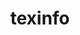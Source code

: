 ---
title: "texinfo"
layout: cache
categories: [package, develop]
meta: {"compilers": ["apple-clang@16.0.0", "gcc@10.5.0", "gcc@11.1.0", "gcc@11.4.0", "gcc@12.4.0", "gcc@13.2.0", "gcc@13.3.0", "gcc@7.5.0", "intel-oneapi-compilers@2024.1.0", "intel-oneapi-compilers@2025.1.0"], "num_specs": 42, "num_specs_by_stack": {"aws-pcluster-neoverse_v1": 4, "aws-pcluster-x86_64_v4": 8, "build_systems": 3, "data-vis-sdk": 3, "developer-tools-aarch64-linux-gnu": 3, "developer-tools-darwin": 3, "developer-tools-x86_64_v3-linux-gnu": 3, "e4s": 6, "e4s-neoverse-v2": 3, "e4s-oneapi": 3, "hep": 3, "ml-linux-x86_64-rocm": 3, "radiuss": 3, "root": 42, "tutorial": 3}, "oss": ["amzn2", "centos7", "rhel8", "sequoia", "ubuntu18.04", "ubuntu20.04", "ubuntu22.04", "ubuntu24.04"], "platforms": ["darwin", "linux"], "stacks": ["aws-pcluster-neoverse_v1", "aws-pcluster-x86_64_v4", "build_systems", "data-vis-sdk", "developer-tools-aarch64-linux-gnu", "developer-tools-darwin", "developer-tools-x86_64_v3-linux-gnu", "e4s", "e4s-neoverse-v2", "e4s-oneapi", "hep", "ml-linux-x86_64-rocm", "radiuss", "root", "tutorial"], "targets": ["aarch64", "neoverse_v1", "neoverse_v2", "x86_64_v3", "x86_64_v4"], "versions": ["7.1"]}
spec_details: [{"compiler": "gcc@11.4.0", "hash": "2ues5zifmit2ume3vrbjrpshex3lbii2", "os": "ubuntu22.04", "platform": "linux", "size": "-", "stacks": ["e4s", "hep", "root", "tutorial"], "target": "x86_64_v3", "variants": ["build_system=autotools"], "versions": ["7.1"]}, {"compiler": "gcc@10.5.0", "hash": "3la56hatmh7qa2t4oklj5dl7pzp7croe", "os": "centos7", "platform": "linux", "size": "-", "stacks": ["developer-tools-x86_64_v3-linux-gnu", "root"], "target": "x86_64_v3", "variants": ["build_system=autotools"], "versions": ["7.1"]}, {"compiler": "gcc@12.4.0", "hash": "3zjtyh2w2e4cqzoxbbwceg66ickjggql", "os": "amzn2", "platform": "linux", "size": "-", "stacks": ["aws-pcluster-neoverse_v1", "root"], "target": "neoverse_v1", "variants": ["build_system=autotools"], "versions": ["7.1"]}, {"compiler": "gcc@12.4.0", "hash": "6jg6grrwdeyyirf3pzblmfpoa3qns7zo", "os": "amzn2", "platform": "linux", "size": "-", "stacks": ["aws-pcluster-neoverse_v1", "root"], "target": "neoverse_v1", "variants": ["build_system=autotools"], "versions": ["7.1"]}, {"compiler": "gcc@11.4.0", "hash": "b6syhrg7hpiiqlbz2nefynjicwsykm5q", "os": "ubuntu22.04", "platform": "linux", "size": "-", "stacks": ["e4s", "root"], "target": "x86_64_v3", "variants": ["build_system=autotools"], "versions": ["7.1"]}, {"compiler": "intel-oneapi-compilers@2024.1.0", "hash": "c2cic34dw52gngu5kf6srg472t4gwao4", "os": "amzn2", "platform": "linux", "size": "-", "stacks": ["aws-pcluster-x86_64_v4", "root"], "target": "x86_64_v3", "variants": ["build_system=autotools"], "versions": ["7.1"]}, {"compiler": "intel-oneapi-compilers@2024.1.0", "hash": "dfy3mhgxxwc4imlx2cvamuwcjiaocgyl", "os": "amzn2", "platform": "linux", "size": "-", "stacks": ["aws-pcluster-x86_64_v4", "root"], "target": "x86_64_v3", "variants": ["build_system=autotools"], "versions": ["7.1"]}, {"compiler": "gcc@13.3.0", "hash": "dtd6cegbdnjsdvpnfo2e4tosnyuuxuau", "os": "rhel8", "platform": "linux", "size": "-", "stacks": ["developer-tools-aarch64-linux-gnu", "root"], "target": "aarch64", "variants": ["build_system=autotools"], "versions": ["7.1"]}, {"compiler": "gcc@13.2.0", "hash": "dtonae6f5cjur57izgwf2qoh667gu75q", "os": "ubuntu24.04", "platform": "linux", "size": "-", "stacks": ["ml-linux-x86_64-rocm", "root"], "target": "x86_64_v3", "variants": ["build_system=autotools"], "versions": ["7.1"]}, {"compiler": "intel-oneapi-compilers@2024.1.0", "hash": "gigjqmsc4lma26f3kxn7m4km4tu3gmmh", "os": "amzn2", "platform": "linux", "size": "-", "stacks": ["aws-pcluster-x86_64_v4", "root"], "target": "x86_64_v4", "variants": ["build_system=autotools"], "versions": ["7.1"]}, {"compiler": "gcc@10.5.0", "hash": "gxnygkvyqu53g7r3dnzcusvzfcabfhz5", "os": "centos7", "platform": "linux", "size": "-", "stacks": ["developer-tools-x86_64_v3-linux-gnu", "root"], "target": "x86_64_v3", "variants": ["build_system=autotools"], "versions": ["7.1"]}, {"compiler": "intel-oneapi-compilers@2024.1.0", "hash": "i5h7553wtcsa4czyvytujfwao34rftpn", "os": "amzn2", "platform": "linux", "size": "-", "stacks": ["aws-pcluster-x86_64_v4", "root"], "target": "x86_64_v4", "variants": ["build_system=autotools"], "versions": ["7.1"]}, {"compiler": "intel-oneapi-compilers@2025.1.0", "hash": "invfnkjp76razizdncaye27fj3zxsmc7", "os": "ubuntu22.04", "platform": "linux", "size": "-", "stacks": ["e4s-oneapi", "root"], "target": "x86_64_v3", "variants": ["build_system=autotools"], "versions": ["7.1"]}, {"compiler": "gcc@11.1.0", "hash": "inyks32qg2upfk764j5punisftydg3id", "os": "ubuntu20.04", "platform": "linux", "size": "-", "stacks": ["data-vis-sdk", "root"], "target": "x86_64_v3", "variants": ["build_system=autotools"], "versions": ["7.1"]}, {"compiler": "gcc@11.1.0", "hash": "jalilj4wsyw6k3zjeo7humdox35ecm25", "os": "ubuntu20.04", "platform": "linux", "size": "-", "stacks": ["data-vis-sdk", "root"], "target": "x86_64_v3", "variants": ["build_system=autotools"], "versions": ["7.1"]}, {"compiler": "gcc@11.1.0", "hash": "jlmiohxfhxqhbhvcey4xemfljivcmpjt", "os": "ubuntu20.04", "platform": "linux", "size": "-", "stacks": ["data-vis-sdk", "root"], "target": "x86_64_v3", "variants": ["build_system=autotools"], "versions": ["7.1"]}, {"compiler": "gcc@12.4.0", "hash": "jpbvs5mko524sgm3cijtroxofotglbou", "os": "amzn2", "platform": "linux", "size": "-", "stacks": ["aws-pcluster-neoverse_v1", "root"], "target": "neoverse_v1", "variants": ["build_system=autotools"], "versions": ["7.1"]}, {"compiler": "gcc@7.5.0", "hash": "jzwn5hvtajmmdefrpxhafbpidlr6yynb", "os": "ubuntu18.04", "platform": "linux", "size": "-", "stacks": ["build_systems", "radiuss", "root"], "target": "x86_64_v3", "variants": ["build_system=autotools"], "versions": ["7.1"]}, {"compiler": "apple-clang@16.0.0", "hash": "l33glhp7p5ifdkprxzmqswu4g5jhenxv", "os": "sequoia", "platform": "darwin", "size": "-", "stacks": ["developer-tools-darwin", "root"], "target": "aarch64", "variants": ["build_system=autotools"], "versions": ["7.1"]}, {"compiler": "gcc@11.4.0", "hash": "ltibxz33jfd7caw732dr5eujccgvwxge", "os": "ubuntu22.04", "platform": "linux", "size": "-", "stacks": ["e4s", "hep", "root", "tutorial"], "target": "x86_64_v3", "variants": ["build_system=autotools"], "versions": ["7.1"]}, {"compiler": "intel-oneapi-compilers@2024.1.0", "hash": "maaorxxukqpu26kwjosurg2iwkn7h5iu", "os": "amzn2", "platform": "linux", "size": "-", "stacks": ["aws-pcluster-x86_64_v4", "root"], "target": "x86_64_v4", "variants": ["build_system=autotools"], "versions": ["7.1"]}, {"compiler": "gcc@11.4.0", "hash": "mrvbnpfbg2jsxsbfwy7z2exp3hx57clx", "os": "ubuntu22.04", "platform": "linux", "size": "-", "stacks": ["e4s", "hep", "root", "tutorial"], "target": "x86_64_v3", "variants": ["build_system=autotools"], "versions": ["7.1"]}, {"compiler": "intel-oneapi-compilers@2024.1.0", "hash": "o7426nojmyvdhjdiquox5r5uat7tblz6", "os": "amzn2", "platform": "linux", "size": "-", "stacks": ["aws-pcluster-x86_64_v4", "root"], "target": "x86_64_v4", "variants": ["build_system=autotools"], "versions": ["7.1"]}, {"compiler": "gcc@13.3.0", "hash": "oawf2njhvjkkx223xlocykvst6yzr2wx", "os": "rhel8", "platform": "linux", "size": "-", "stacks": ["developer-tools-aarch64-linux-gnu", "root"], "target": "aarch64", "variants": ["build_system=autotools"], "versions": ["7.1"]}, {"compiler": "intel-oneapi-compilers@2024.1.0", "hash": "oxxhzr757arljc67ifrm5uibr43ke4gf", "os": "amzn2", "platform": "linux", "size": "-", "stacks": ["aws-pcluster-x86_64_v4", "root"], "target": "x86_64_v3", "variants": ["build_system=autotools"], "versions": ["7.1"]}, {"compiler": "gcc@7.5.0", "hash": "pijjlgj4hl4sycstrjd26z2fou5kiiit", "os": "ubuntu18.04", "platform": "linux", "size": "-", "stacks": ["build_systems", "radiuss", "root"], "target": "x86_64_v3", "variants": ["build_system=autotools"], "versions": ["7.1"]}, {"compiler": "gcc@11.4.0", "hash": "pma4qyp7t57myclygfztajd2yrb2ygej", "os": "ubuntu22.04", "platform": "linux", "size": "-", "stacks": ["e4s", "root"], "target": "x86_64_v3", "variants": ["build_system=autotools"], "versions": ["7.1"]}, {"compiler": "gcc@12.4.0", "hash": "pmvgpfhv2pfbk2vtjxuzct7llu2iwmnj", "os": "amzn2", "platform": "linux", "size": "-", "stacks": ["aws-pcluster-neoverse_v1", "root"], "target": "neoverse_v1", "variants": ["build_system=autotools"], "versions": ["7.1"]}, {"compiler": "apple-clang@16.0.0", "hash": "qena64xvyypnizctt4idjij2zjbuxova", "os": "sequoia", "platform": "darwin", "size": "-", "stacks": ["developer-tools-darwin", "root"], "target": "aarch64", "variants": ["build_system=autotools"], "versions": ["7.1"]}, {"compiler": "gcc@7.5.0", "hash": "qw44emdijgjuah6i5lllomva2us6s2vs", "os": "ubuntu18.04", "platform": "linux", "size": "-", "stacks": ["build_systems", "radiuss", "root"], "target": "x86_64_v3", "variants": ["build_system=autotools"], "versions": ["7.1"]}, {"compiler": "intel-oneapi-compilers@2024.1.0", "hash": "r5kr4i7tcm3e7q6et7xrr6lb4bnea2bv", "os": "amzn2", "platform": "linux", "size": "-", "stacks": ["aws-pcluster-x86_64_v4", "root"], "target": "x86_64_v3", "variants": ["build_system=autotools"], "versions": ["7.1"]}, {"compiler": "gcc@11.4.0", "hash": "rct2g4nnwuu6zbjsf6ea2ndgtgwtj75c", "os": "ubuntu22.04", "platform": "linux", "size": "-", "stacks": ["e4s", "root"], "target": "x86_64_v3", "variants": ["build_system=autotools"], "versions": ["7.1"]}, {"compiler": "gcc@13.3.0", "hash": "s4x32vv55kvkmbujburiosefg6jt7yer", "os": "rhel8", "platform": "linux", "size": "-", "stacks": ["developer-tools-aarch64-linux-gnu", "root"], "target": "aarch64", "variants": ["build_system=autotools"], "versions": ["7.1"]}, {"compiler": "intel-oneapi-compilers@2025.1.0", "hash": "tpyuvddy523dainhenqrceqlbetttzum", "os": "ubuntu22.04", "platform": "linux", "size": "-", "stacks": ["e4s-oneapi", "root"], "target": "x86_64_v3", "variants": ["build_system=autotools"], "versions": ["7.1"]}, {"compiler": "intel-oneapi-compilers@2025.1.0", "hash": "upzgksn5skspgd2k6k7rrxcgrsmh37s3", "os": "ubuntu22.04", "platform": "linux", "size": "-", "stacks": ["e4s-oneapi", "root"], "target": "x86_64_v3", "variants": ["build_system=autotools"], "versions": ["7.1"]}, {"compiler": "gcc@11.4.0", "hash": "w3dfycmach3yqyd6fbcdbad2fmxjbpi3", "os": "ubuntu22.04", "platform": "linux", "size": "-", "stacks": ["e4s-neoverse-v2", "root"], "target": "neoverse_v2", "variants": ["build_system=autotools"], "versions": ["7.1"]}, {"compiler": "gcc@11.4.0", "hash": "wiwkllfizzshfkvmumeegbdln3eg4ckh", "os": "ubuntu22.04", "platform": "linux", "size": "-", "stacks": ["e4s-neoverse-v2", "root"], "target": "neoverse_v2", "variants": ["build_system=autotools"], "versions": ["7.1"]}, {"compiler": "gcc@11.4.0", "hash": "wusgxyv5j7lumbrq6atrx2qit6eqz5mx", "os": "ubuntu22.04", "platform": "linux", "size": "-", "stacks": ["e4s-neoverse-v2", "root"], "target": "neoverse_v2", "variants": ["build_system=autotools"], "versions": ["7.1"]}, {"compiler": "apple-clang@16.0.0", "hash": "wysk7o2rzauj6qpjiklpjc77sw6ikw4z", "os": "sequoia", "platform": "darwin", "size": "-", "stacks": ["developer-tools-darwin", "root"], "target": "aarch64", "variants": ["build_system=autotools"], "versions": ["7.1"]}, {"compiler": "gcc@10.5.0", "hash": "ycn7obkkjfe5hjz3i3sv6uex367mjdzk", "os": "centos7", "platform": "linux", "size": "-", "stacks": ["developer-tools-x86_64_v3-linux-gnu", "root"], "target": "x86_64_v3", "variants": ["build_system=autotools"], "versions": ["7.1"]}, {"compiler": "gcc@13.2.0", "hash": "z2gvvgtytaagcwp5kcfhry34fjatw2yv", "os": "ubuntu24.04", "platform": "linux", "size": "-", "stacks": ["ml-linux-x86_64-rocm", "root"], "target": "x86_64_v3", "variants": ["build_system=autotools"], "versions": ["7.1"]}, {"compiler": "gcc@13.2.0", "hash": "zb63suqojao4usyi7aqtrx6i6q5kklt4", "os": "ubuntu24.04", "platform": "linux", "size": "-", "stacks": ["ml-linux-x86_64-rocm", "root"], "target": "x86_64_v3", "variants": ["build_system=autotools"], "versions": ["7.1"]}]
---